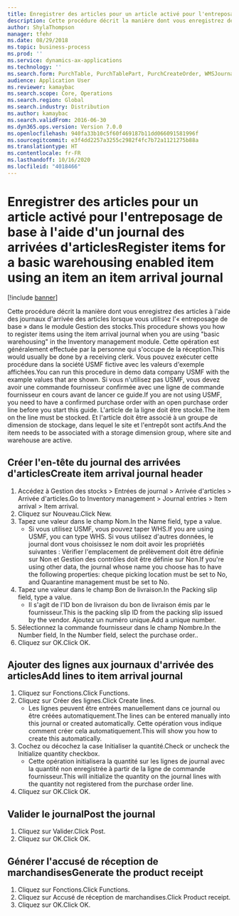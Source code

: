 ```yaml
---
title: Enregistrer des articles pour un article activé pour l'entreposage de base à l'aide d'un journal des arrivées d'articles
description: Cette procédure décrit la manière dont vous enregistrez des articles à l'aide des journaux d'arrivée des articles lorsque vous utilisez l'« entreposage de base » dans le module Gestion des stocks.
author: ShylaThompson
manager: tfehr
ms.date: 08/29/2018
ms.topic: business-process
ms.prod: ''
ms.service: dynamics-ax-applications
ms.technology: ''
ms.search.form: PurchTable, PurchTablePart, PurchCreateOrder, WMSJournalTable, WMSJournalCreate, PurchEditLines
audience: Application User
ms.reviewer: kamaybac
ms.search.scope: Core, Operations
ms.search.region: Global
ms.search.industry: Distribution
ms.author: kamaybac
ms.search.validFrom: 2016-06-30
ms.dyn365.ops.version: Version 7.0.0
ms.openlocfilehash: 940fa33b10c5f60f469187b11dd066091581996f
ms.sourcegitcommit: e3f4dd2257a3255c2982f4fc7b72a1121275b88a
ms.translationtype: HT
ms.contentlocale: fr-FR
ms.lasthandoff: 10/16/2020
ms.locfileid: "4018466"
---
```

# <a name="register-items-for-a-basic-warehousing-enabled-item-using-an-item-an-item-arrival-journal"></a><span data-ttu-id="cbb7e-103">Enregistrer des articles pour un article activé pour l'entreposage de base à l'aide d'un journal des arrivées d'articles</span><span class="sxs-lookup"><span data-stu-id="cbb7e-103">Register items for a basic warehousing enabled item using an item an item arrival journal</span></span>

[!include [banner](../../includes/banner.md)]

<span data-ttu-id="cbb7e-104">Cette procédure décrit la manière dont vous enregistrez des articles à l'aide des journaux d'arrivée des articles lorsque vous utilisez l'« entreposage de base » dans le module Gestion des stocks.</span><span class="sxs-lookup"><span data-stu-id="cbb7e-104">This procedure shows you how to register items using the item arrival journal when you are using "basic warehousing" in the Inventory management module.</span></span> <span data-ttu-id="cbb7e-105">Cette opération est généralement effectuée par la personne qui s'occupe de la réception.</span><span class="sxs-lookup"><span data-stu-id="cbb7e-105">This would usually be done by a receiving clerk.</span></span> <span data-ttu-id="cbb7e-106">Vous pouvez exécuter cette procédure dans la société USMF fictive avec les valeurs d'exemple affichées.</span><span class="sxs-lookup"><span data-stu-id="cbb7e-106">You can run this procedure in demo data company USMF with the example values that are shown.</span></span>  <span data-ttu-id="cbb7e-107">Si vous n'utilisez pas USMF, vous devez avoir une commande fournisseur confirmée avec une ligne de commande fournisseur en cours avant de lancer ce guide.</span><span class="sxs-lookup"><span data-stu-id="cbb7e-107">If you are not using USMF, you need to have a confirmed purchase order with an open purchase order line before you start this guide.</span></span> <span data-ttu-id="cbb7e-108">L'article de la ligne doit être stocké.</span><span class="sxs-lookup"><span data-stu-id="cbb7e-108">The item on the line must be stocked.</span></span> <span data-ttu-id="cbb7e-109">Et l'article doit être associé à un groupe de dimension de stockage, dans lequel le site et l'entrepôt sont actifs.</span><span class="sxs-lookup"><span data-stu-id="cbb7e-109">And the item needs to be associated with a storage dimension group, where site and warehouse are active.</span></span>


## <a name="create-item-arrival-journal-header"></a><span data-ttu-id="cbb7e-110">Créer l'en-tête du journal des arrivées d'articles</span><span class="sxs-lookup"><span data-stu-id="cbb7e-110">Create item arrival journal header</span></span>
1. <span data-ttu-id="cbb7e-111">Accédez à Gestion des stocks > Entrées de journal > Arrivée d'articles > Arrivée d'articles.</span><span class="sxs-lookup"><span data-stu-id="cbb7e-111">Go to Inventory management > Journal entries > Item arrival > Item arrival.</span></span>
2. <span data-ttu-id="cbb7e-112">Cliquez sur Nouveau.</span><span class="sxs-lookup"><span data-stu-id="cbb7e-112">Click New.</span></span>
3. <span data-ttu-id="cbb7e-113">Tapez une valeur dans le champ Nom.</span><span class="sxs-lookup"><span data-stu-id="cbb7e-113">In the Name field, type a value.</span></span>
    * <span data-ttu-id="cbb7e-114">Si vous utilisez USMF, vous pouvez taper WHS.</span><span class="sxs-lookup"><span data-stu-id="cbb7e-114">If you are using USMF, you can type WHS.</span></span> <span data-ttu-id="cbb7e-115">Si vous utilisez d'autres données, le journal dont vous choisissez le nom doit avoir les propriétés suivantes : Vérifier l'emplacement de prélèvement doit être définie sur Non et Gestion des contrôles doit être définie sur Non.</span><span class="sxs-lookup"><span data-stu-id="cbb7e-115">If you're using other data, the journal whose name you choose has to have the following properties: cheque picking location must be set to No, and Quarantine management must be set to No.</span></span>  
4. <span data-ttu-id="cbb7e-116">Tapez une valeur dans le champ Bon de livraison.</span><span class="sxs-lookup"><span data-stu-id="cbb7e-116">In the Packing slip field, type a value.</span></span>
    * <span data-ttu-id="cbb7e-117">Il s'agit de l'ID bon de livraison du bon de livraison émis par le fournisseur.</span><span class="sxs-lookup"><span data-stu-id="cbb7e-117">This is the packing slip ID from the packing slip issued by the vendor.</span></span> <span data-ttu-id="cbb7e-118">Ajoutez un numéro unique.</span><span class="sxs-lookup"><span data-stu-id="cbb7e-118">Add a unique number.</span></span>  
5. <span data-ttu-id="cbb7e-119">Sélectionnez la commande fournisseur dans le champ Nombre.</span><span class="sxs-lookup"><span data-stu-id="cbb7e-119">In the Number field, In the Number field, select the purchase order..</span></span>
6. <span data-ttu-id="cbb7e-120">Cliquez sur OK.</span><span class="sxs-lookup"><span data-stu-id="cbb7e-120">Click OK.</span></span>

## <a name="add-lines-to-item-arrival-journal"></a><span data-ttu-id="cbb7e-121">Ajouter des lignes aux journaux d'arrivée des articles</span><span class="sxs-lookup"><span data-stu-id="cbb7e-121">Add lines to item arrival journal</span></span>
1. <span data-ttu-id="cbb7e-122">Cliquez sur Fonctions.</span><span class="sxs-lookup"><span data-stu-id="cbb7e-122">Click Functions.</span></span>
2. <span data-ttu-id="cbb7e-123">Cliquez sur Créer des lignes.</span><span class="sxs-lookup"><span data-stu-id="cbb7e-123">Click Create lines.</span></span>
    * <span data-ttu-id="cbb7e-124">Les lignes peuvent être entrées manuellement dans ce journal ou être créées automatiquement.</span><span class="sxs-lookup"><span data-stu-id="cbb7e-124">The lines can be entered manually into this journal or created automatically.</span></span> <span data-ttu-id="cbb7e-125">Cette opération vous indique comment créer cela automatiquement.</span><span class="sxs-lookup"><span data-stu-id="cbb7e-125">This will show you how to create this automatically.</span></span>  
3. <span data-ttu-id="cbb7e-126">Cochez ou décochez la case Initialiser la quantité.</span><span class="sxs-lookup"><span data-stu-id="cbb7e-126">Check or uncheck the Initialize quantity checkbox.</span></span>
    * <span data-ttu-id="cbb7e-127">Cette opération initialisera la quantité sur les lignes de journal avec la quantité non enregistrée à partir de la ligne de commande fournisseur.</span><span class="sxs-lookup"><span data-stu-id="cbb7e-127">This will initialize the quantity on the journal lines with the quantity not registered from the purchase order line.</span></span>  
4. <span data-ttu-id="cbb7e-128">Cliquez sur OK.</span><span class="sxs-lookup"><span data-stu-id="cbb7e-128">Click OK.</span></span>

## <a name="post-the-journal"></a><span data-ttu-id="cbb7e-129">Valider le journal</span><span class="sxs-lookup"><span data-stu-id="cbb7e-129">Post the journal</span></span>
1. <span data-ttu-id="cbb7e-130">Cliquez sur Valider.</span><span class="sxs-lookup"><span data-stu-id="cbb7e-130">Click Post.</span></span>
2. <span data-ttu-id="cbb7e-131">Cliquez sur OK.</span><span class="sxs-lookup"><span data-stu-id="cbb7e-131">Click OK.</span></span>

## <a name="generate-the-product-receipt"></a><span data-ttu-id="cbb7e-132">Générer l'accusé de réception de marchandises</span><span class="sxs-lookup"><span data-stu-id="cbb7e-132">Generate the product receipt</span></span>
1. <span data-ttu-id="cbb7e-133">Cliquez sur Fonctions.</span><span class="sxs-lookup"><span data-stu-id="cbb7e-133">Click Functions.</span></span>
2. <span data-ttu-id="cbb7e-134">Cliquez sur Accusé de réception de marchandises.</span><span class="sxs-lookup"><span data-stu-id="cbb7e-134">Click Product receipt.</span></span>
3. <span data-ttu-id="cbb7e-135">Cliquez sur OK.</span><span class="sxs-lookup"><span data-stu-id="cbb7e-135">Click OK.</span></span>

